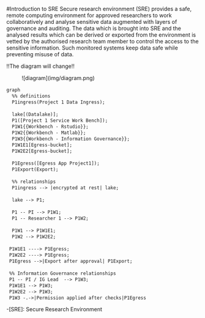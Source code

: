 #Introduction to SRE 
Secure research environment (SRE) provides a safe, remote computing environment for approved researchers to work collaboratively and analyse sensitive data augmented with layers of governance and auditing. The data which is brought into SRE and the analysed results which can be derived or exported from the environment is vetted by the authorised research team member to control the access to the sensitive information. Such monitored systems keep data safe while preventing misuse of data. 

!!The diagram will change!!

<figure markdown>
  ![diagram](img/diagram.png)
  <figcaption> </figcaption>
</figure>

``` mermaid
graph 
  %% definitions
  P1ingress(Project 1 Data Ingress);

  lake[(Datalake)];
  P1([Project 1 Service Work Bench]);
  P1W1{{Workbench - Rstudio}};
  P1W2{{Workbench - Matlab}};
  P1W3{{Workbench - Information Governance}};
  P1W1E1[Egress-bucket];
  P1W2E2[Egress-bucket];
  
  P1Egress([Egress App Project1]);
  P1Export(Export);
  
  %% relationships
  P1ingress --> |encrypted at rest| lake;
  
  lake --> P1;

  P1 -- PI --> P1W1;
  P1 -- Researcher 1 --> P1W2;

  P1W1 --> P1W1E1;
  P1W2 --> P1W2E2;

 P1W1E1 ----> P1Egress;
 P1W2E2 ----> P1Egress;
 P1Egress -->|Export after approval| P1Export;

 %% Information Governance relationships
 P1 -- PI / IG Lead  --> P1W3;
 P1W1E1 --> P1W3;
 P1W2E2 --> P1W3;
 P1W3 -.->|Permission applied after checks|P1Egress

```

-[SRE]: Secure Research Environment  
